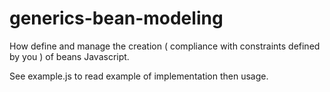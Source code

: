# generics-bean-modeling
How define and manage the creation ( compliance with constraints defined by you ) of beans Javascript.

See example.js to read example of implementation then usage.
